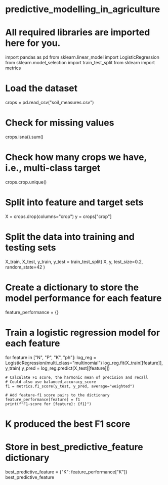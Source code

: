 # predictive_modelling_in_agriculture
# All required libraries are imported here for you.
import pandas as pd
from sklearn.linear_model import LogisticRegression
from sklearn.model_selection import train_test_split
from sklearn import metrics

# Load the dataset
crops = pd.read_csv("soil_measures.csv")

# Check for missing values
crops.isna().sum()

# Check how many crops we have, i.e., multi-class target
crops.crop.unique()

# Split into feature and target sets
X = crops.drop(columns="crop")
y = crops["crop"]

# Split the data into training and testing sets
X_train, X_test, y_train, y_test = train_test_split(
    X,
    y,
    test_size=0.2,
    random_state=42
)

# Create a dictionary to store the model performance for each feature
feature_performance = {}

# Train a logistic regression model for each feature
for feature in ["N", "P", "K", "ph"]:
    log_reg = LogisticRegression(multi_class="multinomial")
    log_reg.fit(X_train[[feature]], y_train)
    y_pred = log_reg.predict(X_test[[feature]])
    
    # Calculate F1 score, the harmonic mean of precision and recall
    # Could also use balanced_accuracy_score
    f1 = metrics.f1_score(y_test, y_pred, average="weighted")
    
    # Add feature-f1 score pairs to the dictionary
    feature_performance[feature] = f1
    print(f"F1-score for {feature}: {f1}")

# K produced the best F1 score
# Store in best_predictive_feature dictionary
best_predictive_feature = {"K": feature_performance["K"]}
best_predictive_feature
